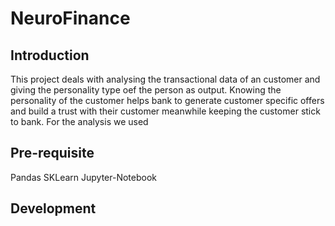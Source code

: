 # NeuroFinance
## Introduction
This project deals with analysing the transactional data of an customer and giving the personality type oef the person as output. Knowing the personality of the customer helps bank to generate customer specific offers and build a trust with their customer meanwhile keeping the customer stick to bank. 
For the analysis we used 

## Pre-requisite
Pandas
SKLearn
Jupyter-Notebook

## Development

## 
